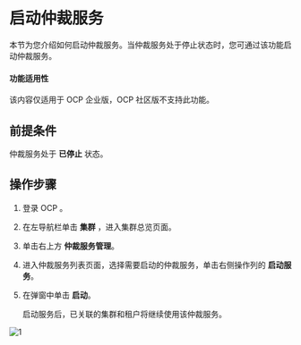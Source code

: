 # 启动仲裁服务

本节为您介绍如何启动仲裁服务。当仲裁服务处于停止状态时，您可通过该功能启动仲裁服务。

<main id="notice" type='notice'>
<h4>功能适用性</h4>
<p>该内容仅适用于 OCP 企业版，OCP 社区版不支持此功能。</p>
</main>

## 前提条件

仲裁服务处于 **已停止** 状态。

## 操作步骤

1. 登录 OCP 。

2. 在左导航栏单击 **集群** ，进入集群总览页面。

3. 单击右上方 **仲裁服务管理**。

4. 进入仲裁服务列表页面，选择需要启动的仲裁服务，单击右侧操作列的 **启动服务**。

5. 在弹窗中单击 **启动**。

    启动服务后，已关联的集群和租户将继续使用该仲裁服务。

![1](https://obbusiness-private.oss-cn-shanghai.aliyuncs.com/doc/img/ocp/422/%E5%90%AF%E5%8A%A8%E4%BB%B2%E8%A3%81%E6%9C%8D%E5%8A%A1.png)
